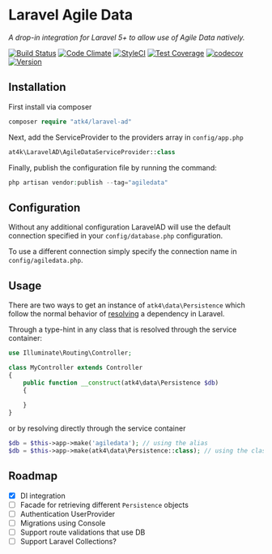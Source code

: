 # Laravel Agile Data

*A drop-in integration for Laravel 5+ to allow use of Agile Data natively.*


[![Build Status](https://travis-ci.org/atk4/laravel-ad.png?branch=develop)](https://travis-ci.org/atk4/laravel-ad)
[![Code Climate](https://codeclimate.com/github/atk4/laravel-ad/badges/gpa.svg)](https://codeclimate.com/github/atk4/laravel-ad)
[![StyleCI](https://styleci.io/repos/56442737/shield)](https://styleci.io/repos/56442737)
[![Test Coverage](https://codeclimate.com/github/atk4/laravel-ad/badges/coverage.svg)](https://codeclimate.com/github/atk4/laravel-ad/coverage)
[![codecov](https://codecov.io/gh/atk4/laravel-ad/branch/develop/graph/badge.svg)](https://codecov.io/gh/atk4/laravel-ad)
[![Version](https://badge.fury.io/gh/atk4%2Flaravel-ad.svg)](https://packagist.org/packages/atk4/laravel-ad)


## Installation

First install via composer

```php
composer require "atk4/laravel-ad"
```

Next, add the ServiceProvider to the providers array in `config/app.php`

```php
at4k\LaravelAD\AgileDataServiceProvider::class
```

Finally, publish the configuration file by running the command:

```php
php artisan vendor:publish --tag="agiledata"
```

## Configuration

Without any additional configuration LaravelAD will use the default connection specified in your `config/database.php` configuration.

To use a different connection simply specify the connection name in `config/agiledata.php`.

## Usage

There are two ways to get an instance of `atk4\data\Persistence` which follow the normal behavior of [resolving](https://laravel.com/docs/5.1/container#resolving) a dependency in Laravel.

Through a type-hint in any class that is resolved through the service container:

```php
use Illuminate\Routing\Controller;

class MyController extends Controller 
{
    public function __construct(atk4\data\Persistence $db) 
    {
        
    }
}
```

or by resolving directly through the service container

```php
$db = $this->app->make('agiledata'); // using the alias
$db = $this->app->make(atk4\data\Persistence::class); // using the class name
```


## Roadmap

 - [x] DI integration
 - [ ] Facade for retrieving different `Persistence` objects
 - [ ] Authentication UserProvider
 - [ ] Migrations using Console
 - [ ] Support route validations that use DB
 - [ ] Support Laravel Collections?
